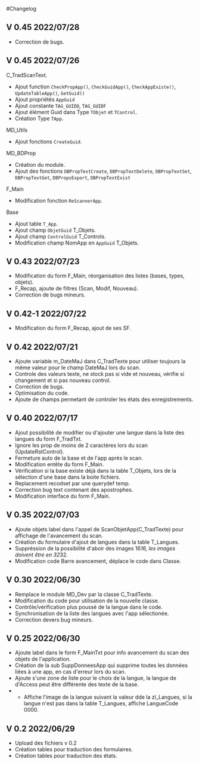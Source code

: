 #Changelog
## V 0.45 2022/07/28
- Correction de bugs.

## V 0.45 2022/07/26
C_TradScanText.
- Ajout function `CheckPropApp()`, `CheckGuidApp()`, `CheckAppExiste()`, `UpdateTableApp()`, `GetGuid()`
- Ajout propriétés `AppGuid` 
- Ajout constante `TAG_GUIDD`, `TAG_GUIDF`
- Ajout élément Guid dans Type `TObjet` et `TControl`.
- Création Type `TApp`.

MD_Utils
- Ajout fonctions `CreateGuid`.

MD_BDProp
- Création du module.
- Ajout des fonctions `DBPropTextCreate`, `DBPropTextDelete`, `DBPropTextSet`, `DBPropTextGet`, `DBPropsExport`, `DBPropTextExist`

F_Main
- Modification fonction `ReScannerApp`.

Base
- Ajout table `T_App`.
- Ajout champ `ObjetGuid` T_Objets.
- Ajout champ `ControlGuid` T_Controls.
- Modification champ NomApp en `AppGuid` T_Objets.

## V 0.43 2022/07/23
- Modification du form F_Main, réorganisation des listes (bases, types, objets).
- F_Recap, ajoute de filtres (Scan, Modif, Nouveau).
- Correction de bugs mineurs.

## V 0.42-1 2022/07/22
- Modification du form F_Recap, ajout de ses SF.

## V 0.42 2022/07/21
- Ajoute variable m_DateMaJ dans C_TradTexte pour utiliser toujours la même valeur pour le champ DateMaJ lors du scan.
- Controle des valeurs texte, ne stock pas si vide et nouveau, vérifie si changement et si pas nouveau control.
- Correction de bugs.
- Optimisation du code.
- Ajoute de champs permetant de controler les états des enregistrements.

## V 0.40 2022/07/17
- Ajout possibilité de modifier ou d'ajouter une langue dans la liste des langues du form F_TradTxt.
- Ignore les prop de moins de 2 caractères lors du scan (UpdateRstControl).
- Fermeture auto de la base et de l'app après le scan.
- Modification entête du form F_Main.
- Vérification si la base existe déjà dans la table T_Objets, lors de la sélection d'une base dans la boite fichiers.
- Replacement recodset par une querydef temp.
- Correction bug text contenant des apostrophes.
- Modification interface du form F_Main.

## V 0.35 2022/07/03
- Ajoute objets label dans l'appel de ScanObjetApp(C_TradTexte) pour affichage de l'avancement du scan.
- Création du formulaire d'ajout de langues dans la table T_Langues.
- Suppréssion de la possibilité d'aboir des images 16*16, les images doivent être en 32*32.
- Modification code Barre avancement, déplace le code dans Classe.

## V 0.30 2022/06/30

- Remplace le module MD_Dev par la classe C_TradTexte.
- Modification du code pour utilisation de la nouvelle classe.
- Contrôle/vérification plus poussé de la langue dans le code.
- Synchronisation de la liste des langues avec l'app sélectionée.
- Correction devers bug mineurs.

## V 0.25 2022/06/30

- Ajoute label dans le form F_MainTxt pour info avancement du scan des objets de l'application.
- Création de la sub SuppDonneesApp qui supprime toutes les données liées à une app, en cas d'erreur lors du scan.
- Ajoute s'une zone de liste pour le choix de la langue, la langue de d'Access peut être différente des texte de la base.
- - Affiche l'image de la langue suivant la valeur dde la zl_Langues, si la langue n'est pas dans la table T_Langues, affiche LangueCode 0000.

## V 0.2 2022/06/29
- Upload des fichiers v 0.2
- Création tables pour traduction des formulaires.
- Création tables pour traduction des états.
